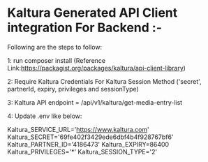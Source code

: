 # Kaltura Generated API Client integration For Backend :-

Following are the steps to follow:

1: run composer install (Reference Link:https://packagist.org/packages/kaltura/api-client-library)

2: Require Kaltura Credentials For Kaltura Session Method ('secret', partnerId, expiry, privileges and sessionType)

3: Kaltura API endpoint = /api/v1/kaltura/get-media-entry-list

4: Update .env like below:

Kaltura_SERVICE_URL='https://www.kaltura.com'
Kaltura_SECRET='69fe402f3429ede6dbf4b4f928767bf6'
Kaltura_PARTNER_ID='4186473'
Kaltura_EXPIRY=86400
Kaltura_PRIVILEGES='*'
Kaltura_SESSION_TYPE='2'
